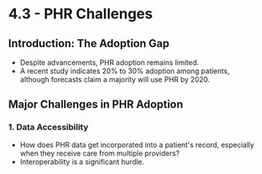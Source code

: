 # 4.3 - PHR Challenges

## Introduction: The Adoption Gap
- Despite advancements, PHR adoption remains limited.
- A recent study indicates 20% to 30% adoption among patients, although forecasts claim a majority will use PHR by 2020.

## Major Challenges in PHR Adoption

### 1. Data Accessibility
- How does PHR data get incorporated into a patient's record, especially when they receive care from multiple providers?
- Interoperability is a significant hurdle.

